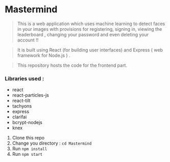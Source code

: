 # Mastermind

> This is a web application which uses machine learning to detect faces in your images with provisions for registering, signing in, viewing the leaderboard , changing your password and even deleting your account !! 

> It is built using React (for building user interfaces) and Express ( web framework for Node.js ) .

> This repository hosts the code for the frontend part.

### Libraries used :
<ul>
<li>react</li>
<li>react-particles-js</li>
<li>react-tilt</li>
<li>tachyons</li>
<li>express</li>
<li>clarifai</li>
<li>bcrypt-nodejs</li>
<li>knex</li>
</ul>

1. Clone this repo
2. Change you directory : `cd Mastermind`
3. Run `npm install`
4. Run `npm start`

